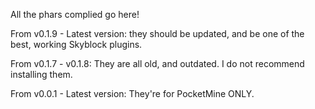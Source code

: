 All the phars complied go here!

From v0.1.9 - Latest version: they should be updated, and be one of the best, working Skyblock plugins.


From v0.1.7 - v0.1.8: They are all old, and outdated. I do not recommend installing them.

From v0.0.1 - Latest version: They're for PocketMine ONLY.
